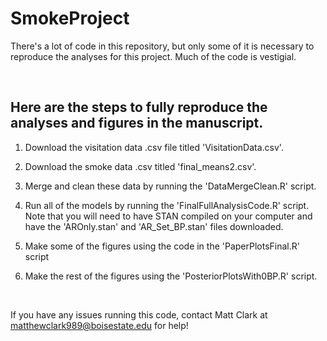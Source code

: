 # SmokeProject

There's a lot of code in this repository, but only some of it is necessary to reproduce the analyses for this project. Much of the code is vestigial. 

<br>

## Here are the steps to fully reproduce the analyses and figures in the manuscript.

1. Download the visitation data .csv file titled 'VisitationData.csv'.

2. Download the smoke data .csv titled 'final_means2.csv'.

3. Merge and clean these data by running the 'DataMergeClean.R' script.

4. Run all of the models by running the 'FinalFullAnalysisCode.R' script. Note that you will need to have STAN compiled on your computer and have the 'AROnly.stan' and 'AR_Set_BP.stan' files downloaded.

5. Make some of the figures using the code in the 'PaperPlotsFinal.R' script

6. Make the rest of the figures using the 'PosteriorPlotsWith0BP.R' script. 

<br>

If you have any issues running this code, contact Matt Clark at matthewclark989@boisestate.edu for help!
